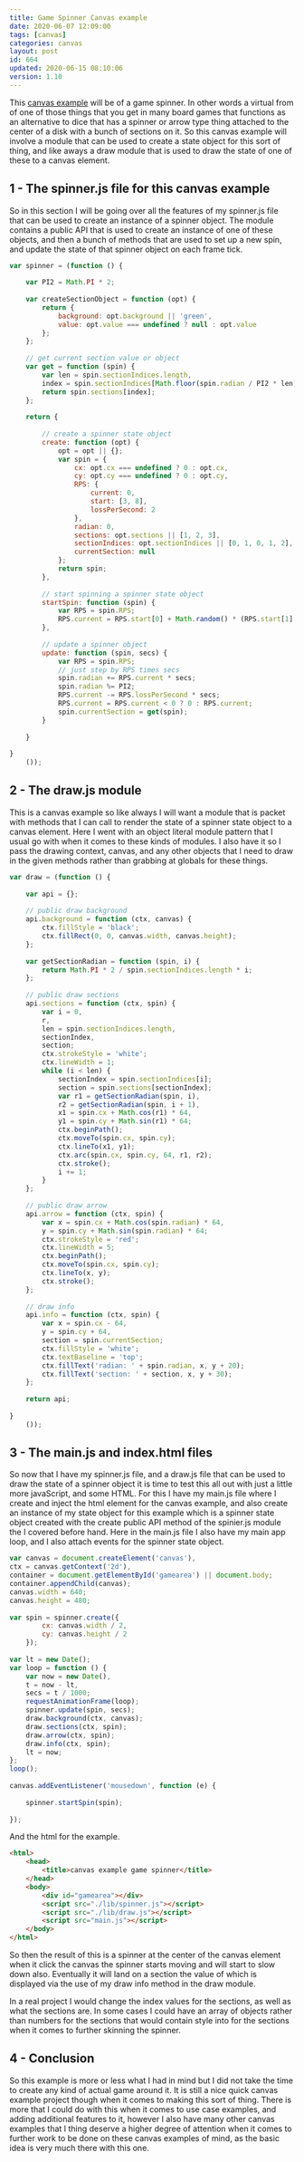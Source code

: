 ```yaml
---
title: Game Spinner Canvas example
date: 2020-06-07 12:09:00
tags: [canvas]
categories: canvas
layout: post
id: 664
updated: 2020-06-15 08:10:06
version: 1.10
---
```


This [canvas example](/2020/03/23/canvas-example/) will be of a game spinner. In other words a virtual from of one of those things that you get in many board games that functions as an alternative to dice that has a spinner or arrow type thing attached to the center of a disk with a bunch of sections on it. So this canvas example will involve a module that can be used to create a state object for this sort of thing, and like aways a draw module that is used to draw the state of one of these to a canvas element.

<!-- more -->

## 1 - The spinner.js file for this canvas example

So in this section I will be going over all the features of my spinner.js file that can be used to create an instance of a spinner object. The module contains a public API that is used to create an instance of one of these objects, and then a bunch of methods that are used to set up a new spin, and update the state of that spinner object on each frame tick.

```js
var spinner = (function () {
 
    var PI2 = Math.PI * 2;
 
    var createSectionObject = function (opt) {
        return {
            background: opt.background || 'green',
            value: opt.value === undefined ? null : opt.value
        };
    };
 
    // get current section value or object
    var get = function (spin) {
        var len = spin.sectionIndices.length,
        index = spin.sectionIndices[Math.floor(spin.radian / PI2 * len)];
        return spin.sections[index];
    };
 
    return {
 
        // create a spinner state object
        create: function (opt) {
            opt = opt || {};
            var spin = {
                cx: opt.cx === undefined ? 0 : opt.cx,
                cy: opt.cy === undefined ? 0 : opt.cy,
                RPS: {
                    current: 0,
                    start: [3, 8],
                    lossPerSecond: 2
                },
                radian: 0,
                sections: opt.sections || [1, 2, 3],
                sectionIndices: opt.sectionIndices || [0, 1, 0, 1, 2],
                currentSection: null
            };
            return spin;
        },
 
        // start spinning a spinner state object
        startSpin: function (spin) {
            var RPS = spin.RPS;
            RPS.current = RPS.start[0] + Math.random() * (RPS.start[1] - RPS.start[0]);
        },
 
        // update a spinner object
        update: function (spin, secs) {
            var RPS = spin.RPS;
            // just step by RPS times secs
            spin.radian += RPS.current * secs;
            spin.radian %= PI2;
            RPS.current -= RPS.lossPerSecond * secs;
            RPS.current = RPS.current < 0 ? 0 : RPS.current;
            spin.currentSection = get(spin);
        }
 
    }
 
}
    ());
```

## 2 - The draw.js module

This is a canvas example so like always I will want a module that is packet with methods that I can call to render the state of a spinner state object to a canvas element. Here I went with an object literal module pattern that I usual go with when it comes to these kinds of modules. I also have it so I pass the drawing context, canvas, and any other objects that I need to draw in the given methods rather than grabbing at globals for these things.

```js
var draw = (function () {
 
    var api = {};
 
    // public draw background
    api.background = function (ctx, canvas) {
        ctx.fillStyle = 'black';
        ctx.fillRect(0, 0, canvas.width, canvas.height);
    };
 
    var getSectionRadian = function (spin, i) {
        return Math.PI * 2 / spin.sectionIndices.length * i;
    };
 
    // public draw sections
    api.sections = function (ctx, spin) {
        var i = 0,
        r,
        len = spin.sectionIndices.length,
        sectionIndex,
        section;
        ctx.strokeStyle = 'white';
        ctx.lineWidth = 1;
        while (i < len) {
            sectionIndex = spin.sectionIndices[i];
            section = spin.sections[sectionIndex];
            var r1 = getSectionRadian(spin, i),
            r2 = getSectionRadian(spin, i + 1),
            x1 = spin.cx + Math.cos(r1) * 64,
            y1 = spin.cy + Math.sin(r1) * 64;
            ctx.beginPath();
            ctx.moveTo(spin.cx, spin.cy);
            ctx.lineTo(x1, y1);
            ctx.arc(spin.cx, spin.cy, 64, r1, r2);
            ctx.stroke();
            i += 1;
        }
    };
 
    // public draw arrow
    api.arrow = function (ctx, spin) {
        var x = spin.cx + Math.cos(spin.radian) * 64,
        y = spin.cy + Math.sin(spin.radian) * 64;
        ctx.strokeStyle = 'red';
        ctx.lineWidth = 5;
        ctx.beginPath();
        ctx.moveTo(spin.cx, spin.cy);
        ctx.lineTo(x, y);
        ctx.stroke();
    };
 
    // draw info
    api.info = function (ctx, spin) {
        var x = spin.cx - 64,
        y = spin.cy + 64,
        section = spin.currentSection;
        ctx.fillStyle = 'white';
        ctx.textBaseline = 'top';
        ctx.fillText('radian: ' + spin.radian, x, y + 20);
        ctx.fillText('section: ' + section, x, y + 30);
    };
 
    return api;
 
}
    ());
```

## 3 - The main.js and index.html files

So now that I have my spinner.js file, and a draw.js file that can be used to draw the state of a spinner object it is time to test this all out with just a little more javaScript, and some HTML. For this I have my main.js file where I create and inject the html element for the canvas example, and also create an instance of my state object for this example which is a spinner state object created with the create public API method of the spinier.js module the I covered before hand. Here in the main.js file I also have my main app loop, and I also attach events for the spinner state object.

```js
var canvas = document.createElement('canvas'),
ctx = canvas.getContext('2d'),
container = document.getElementById('gamearea') || document.body;
container.appendChild(canvas);
canvas.width = 640;
canvas.height = 480;
 
var spin = spinner.create({
        cx: canvas.width / 2,
        cy: canvas.height / 2
    });
 
var lt = new Date();
var loop = function () {
    var now = new Date(),
    t = now - lt,
    secs = t / 1000;
    requestAnimationFrame(loop);
    spinner.update(spin, secs);
    draw.background(ctx, canvas);
    draw.sections(ctx, spin);
    draw.arrow(ctx, spin);
    draw.info(ctx, spin);
    lt = now;
};
loop();
 
canvas.addEventListener('mousedown', function (e) {
 
    spinner.startSpin(spin);
 
});
```

And the html for the example.

```html
<html>
    <head>
        <title>canvas example game spinner</title>
    </head>
    <body>
        <div id="gamearea"></div>
        <script src="./lib/spinner.js"></script>
        <script src="./lib/draw.js"></script>
        <script src="main.js"></script>
    </body>
</html>
```

So then the result of this is a spinner at the center of the canvas element when it click the canvas the spinner starts moving and will start to slow down also. Eventually it will land on a section the value of which is displayed via the use of my draw info method in the draw module.

In a real project I would change the index values for the sections, as well as what the sections are. In some cases I could have an array of objects rather than numbers for the sections that would contain style into for the sections when it comes to further skinning the spinner.

## 4 - Conclusion

So this example is more or less what I had in mind but I did not take the time to create any kind of actual game around it. It is still a nice quick canvas example project though when it comes to making this sort of thing. There is more that I could do with this when it comes to use case examples, and adding additional features to it, however I also have many other canvas examples that I thing deserve a higher degree of attention when it comes to further work to be done on these canvas examples of mind, as the basic idea is very much there with this one.